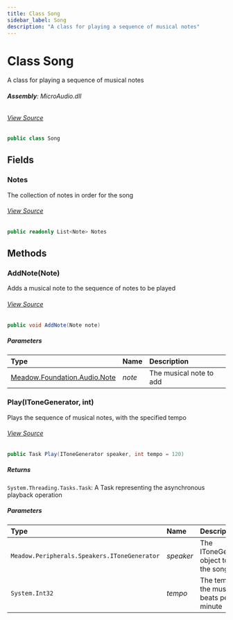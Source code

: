 ```yaml
---
title: Class Song
sidebar_label: Song
description: "A class for playing a sequence of musical notes"
---
```

# Class Song
A class for playing a sequence of musical notes

###### **Assembly**: MicroAudio.dll
###### [View Source](https://github.com/WildernessLabs/Meadow.Foundation.git/blob/develop/Source/Meadow.Foundation.Libraries_and_Frameworks/Audio.MicroAudio/Driver/Song.cs#L11)
```csharp title="Declaration"
public class Song
```
## Fields
### Notes
The collection of notes in order for the song
###### [View Source](https://github.com/WildernessLabs/Meadow.Foundation.git/blob/develop/Source/Meadow.Foundation.Libraries_and_Frameworks/Audio.MicroAudio/Driver/Song.cs#L16)
```csharp title="Declaration"
public readonly List<Note> Notes
```
## Methods
### AddNote(Note)
Adds a musical note to the sequence of notes to be played
###### [View Source](https://github.com/WildernessLabs/Meadow.Foundation.git/blob/develop/Source/Meadow.Foundation.Libraries_and_Frameworks/Audio.MicroAudio/Driver/Song.cs#L29)
```csharp title="Declaration"
public void AddNote(Note note)
```

##### Parameters

| Type | Name | Description |
|:--- |:--- |:--- |
| [Meadow.Foundation.Audio.Note](../Meadow.Foundation.Audio/Note) | *note* | The musical note to add |

### Play(IToneGenerator, int)
Plays the sequence of musical notes, with the specified tempo
###### [View Source](https://github.com/WildernessLabs/Meadow.Foundation.git/blob/develop/Source/Meadow.Foundation.Libraries_and_Frameworks/Audio.MicroAudio/Driver/Song.cs#L40)
```csharp title="Declaration"
public Task Play(IToneGenerator speaker, int tempo = 120)
```

##### Returns

`System.Threading.Tasks.Task`: A Task representing the asynchronous playback operation
##### Parameters

| Type | Name | Description |
|:--- |:--- |:--- |
| `Meadow.Peripherals.Speakers.IToneGenerator` | *speaker* | The IToneGenerator object to play the song |
| `System.Int32` | *tempo* | The tempo of the music, in beats per minute |


